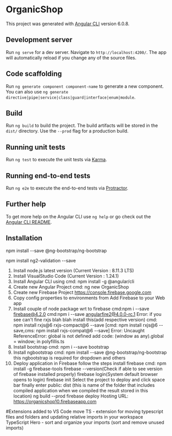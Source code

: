 # OrganicShop

This project was generated with [Angular CLI](https://github.com/angular/angular-cli) version 6.0.8.

## Development server

Run `ng serve` for a dev server. Navigate to `http://localhost:4200/`. The app will automatically reload if you change any of the source files.

## Code scaffolding

Run `ng generate component component-name` to generate a new component. You can also use `ng generate directive|pipe|service|class|guard|interface|enum|module`.

## Build

Run `ng build` to build the project. The build artifacts will be stored in the `dist/` directory. Use the `--prod` flag for a production build.

## Running unit tests

Run `ng test` to execute the unit tests via [Karma](https://karma-runner.github.io).

## Running end-to-end tests

Run `ng e2e` to execute the end-to-end tests via [Protractor](http://www.protractortest.org/).

## Further help

To get more help on the Angular CLI use `ng help` or go check out the [Angular CLI README](https://github.com/angular/angular-cli/blob/master/README.md).

## Installation 
npm install --save @ng-bootstrap/ng-bootstrap

npm install ng2-validation --save

1. Install node.js latest version (Current Version : 8.11.3 LTS)
2. Install VisualStudio Code (Current Version : 1.24.1)
3. Install Angular CLI using cmd: npm install -g @angular/cli
4. Create new Angular Project cmd: ng new OrganicShop
5. Create new Firebase Project https://console.firebase.google.com
6. Copy config properties to environments from Add Firebase to your Web app
7. Install couple of node package wrt to firebase 
	cmd:npm i --save firebase@4.2.0
	cmd:npm i --save angularfire2@4.0.0-rc.1
Error: if you see can't fine rxjs blah blah install this(add respective version) 
cmd: npm install rxjs@6 rxjs-compact@6 --save
[cmd: npm install rxjs@6 --save,cms: npm install rxjs-compat@6 --save]
Error: Uncaught ReferenceError: global is not defined 
add code: (window as any).global = window; in polyfillis.ts
8. Install bootstrap cmd: npm i --save bootstrap
9. Install ngbootstrap cmd: npm install --save @ng-bootstrap/ng-bootstrap 
this ngbootstrap is required for dropdown and others
10. Deploy application in Firebase follow the steps
	install firebase cmd: npm install -g firebase-tools
	firebase --version(Check if able to see version of firebase installed properly)
	firebase login(System default browser opens to login)
	firebase init
	Select the project to deploy and click space bar finally enter
	public: dist (this is name of the folder that includes compiled application 
	when we compiled the result stored in this location)
	ng build --prod
	firebase deploy
	Hosting URL: https://organicshop10.firebaseapp.com

#Extensions added to VS Code
move TS - extension for moving typescript files and folders and updating relative imports in your workspace
TypeScript Hero - sort and organize your imports (sort and remove unused imports)

